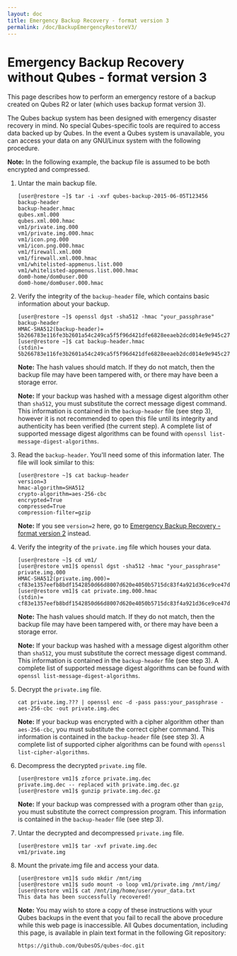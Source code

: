 ```yaml
---
layout: doc
title: Emergency Backup Recovery - format version 3
permalink: /doc/BackupEmergencyRestoreV3/
---
```


Emergency Backup Recovery without Qubes - format version 3
==========================================================

This page describes how to perform an emergency restore of a backup created on Qubes R2 or later (which uses backup format version 3).

The Qubes backup system has been designed with emergency disaster recovery in mind. No special Qubes-specific tools are required to access data backed up by Qubes. In the event a Qubes system is unavailable, you can access your data on any GNU/Linux system with the following procedure.

**Note:** In the following example, the backup file is assumed to be both encrypted and compressed.

 1. Untar the main backup file.

        [user@restore ~]$ tar -i -xvf qubes-backup-2015-06-05T123456
        backup-header
        backup-header.hmac
        qubes.xml.000
        qubes.xml.000.hmac
        vm1/private.img.000
        vm1/private.img.000.hmac
        vm1/icon.png.000
        vm1/icon.png.000.hmac
        vm1/firewall.xml.000
        vm1/firewall.xml.000.hmac
        vm1/whitelisted-appmenus.list.000
        vm1/whitelisted-appmenus.list.000.hmac
        dom0-home/dom0user.000
        dom0-home/dom0user.000.hmac

 2. Verify the integrity of the `backup-header` file, which contains basic information about your backup.

        [user@restore ~]$ openssl dgst -sha512 -hmac "your_passphrase" backup-header
        HMAC-SHA512(backup-header)= 5b266783e116fe3b2601a54c249ca5f5f96d421dfe6828eeaeb2dcd014e9e945c27b3d7b0f952f5d55c927318906d9c360f387b0e1f069bb8195e96543e2969c
        [user@restore ~]$ cat backup-header.hmac 
        (stdin)= 5b266783e116fe3b2601a54c249ca5f5f96d421dfe6828eeaeb2dcd014e9e945c27b3d7b0f952f5d55c927318906d9c360f387b0e1f069bb8195e96543e2969c

    **Note:** The hash values should match. If they do not match, then the backup file may have been tampered with, or there may have been a storage error.

    **Note:** If your backup was hashed with a message digest algorithm other than `sha512`, you must substitute the correct message digest command. This information is contained in the `backup-header` file (see step 3), however it is not recommended to open this file until its integrity and authenticity has been verified (the current step). A complete list of supported message digest algorithms can be found with `openssl list-message-digest-algorithms`.

 3. Read the `backup-header`. You'll need some of this information later. The file will look similar to this:

        [user@restore ~]$ cat backup-header
        version=3
        hmac-algorithm=SHA512
        crypto-algorithm=aes-256-cbc
        encrypted=True
        compressed=True
        compression-filter=gzip
  
    **Note:** If you see `version=2` here, go to [Emergency Backup Recovery - format version 2](/doc/BackupEmergencyRestoreV2/) instead.

 4. Verify the integrity of the `private.img` file which houses your data.

        [user@restore ~]$ cd vm1/
        [user@restore vm1]$ openssl dgst -sha512 -hmac "your_passphrase" private.img.000
        HMAC-SHA512(private.img.000)= cf83e1357eefb8bdf1542850d66d8007d620e4050b5715dc83f4a921d36ce9ce47d0d13c5d85f2b0ff8318d2877eec2f63b931bd47417a81a538327af927da3e
        [user@restore vm1]$ cat private.img.000.hmac 
        (stdin)= cf83e1357eefb8bdf1542850d66d8007d620e4050b5715dc83f4a921d36ce9ce47d0d13c5d85f2b0ff8318d2877eec2f63b931bd47417a81a538327af927da3e

    **Note:** The hash values should match. If they do not match, then the backup file may have been tampered with, or there may have been a storage error.

    **Note:** If your backup was hashed with a message digest algorithm other than `sha512`, you must substitute the correct message digest command. This information is contained in the `backup-header` file (see step 3). A complete list of supported message digest algorithms can be found with `openssl list-message-digest-algorithms`.

 5. Decrypt the `private.img` file.

        cat private.img.??? | openssl enc -d -pass pass:your_passphrase -aes-256-cbc -out private.img.dec

    **Note:** If your backup was encrypted with a cipher algorithm other than `aes-256-cbc`, you must substitute the correct cipher command. This information is contained in the `backup-header` file (see step 3). A complete list of supported cipher algorithms can be found with `openssl list-cipher-algorithms`.

 6. Decompress the decrypted `private.img` file.

        [user@restore vm1]$ zforce private.img.dec
        private.img.dec -- replaced with private.img.dec.gz
        [user@restore vm1]$ gunzip private.img.dec.gz

    **Note:** If your backup was compressed with a program other than `gzip`, you must substitute the correct compression program. This information is contained in the `backup-header` file (see step 3).

 7. Untar the decrypted and decompressed `private.img` file.

        [user@restore vm1]$ tar -xvf private.img.dec
        vm1/private.img

 8. Mount the private.img file and access your data.

        [user@restore vm1]$ sudo mkdir /mnt/img
        [user@restore vm1]$ sudo mount -o loop vm1/private.img /mnt/img/
        [user@restore vm1]$ cat /mnt/img/home/user/your_data.txt
        This data has been successfully recovered!

    **Note:** You may wish to store a copy of these instructions with your Qubes backups in the event that you fail to recall the above procedure while this web page is inaccessible. All Qubes documentation, including this page, is available in plain text format in the following Git repository:

        https://github.com/QubesOS/qubes-doc.git

